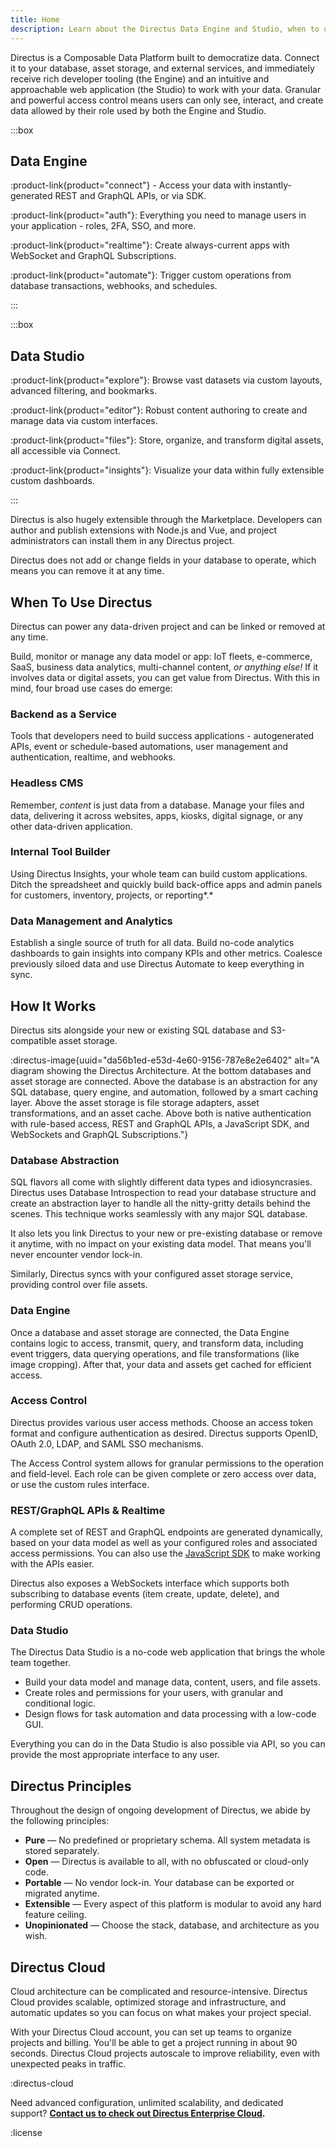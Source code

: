 ```yaml
---
title: Home
description: Learn about the Directus Data Engine and Studio, when to use it, and a how it works.
---
```


Directus is a Composable Data Platform built to democratize data. Connect it to your database, asset storage, and external services, and immediately receive rich developer tooling (the Engine) and an intuitive and approachable web application (the Studio) to work with your data. Granular and powerful access control means users can only see, interact, and create data allowed by their role used by both the Engine and Studio.


:::box
## Data Engine

:product-link{product="connect"} - Access your data with instantly-generated REST and GraphQL APIs, or via SDK.

:product-link{product="auth"}: Everything you need to manage users in your application - roles, 2FA, SSO, and more.

:product-link{product="realtime"}: Create always-current apps with WebSocket and GraphQL Subscriptions.

:product-link{product="automate"}: Trigger custom operations from database transactions, webhooks, and schedules.

:::


:::box
## Data Studio

:product-link{product="explore"}: Browse vast datasets via custom layouts, advanced filtering, and bookmarks.

:product-link{product="editor"}: Robust content authoring to create and manage data via custom interfaces.

:product-link{product="files"}: Store, organize, and transform digital assets, all accessible via Connect.

:product-link{product="insights"}: Visualize your data within fully extensible custom dashboards.

:::

Directus is also hugely extensible through the Marketplace. Developers can author and publish extensions with Node.js and Vue, and project administrators can install them in any Directus project.

Directus does not add or change fields in your database to operate, which means you can remove it at any time.

## When To Use Directus

Directus can power any data-driven project and can be linked or removed at any time.

Build, monitor or manage any data model or app: IoT fleets, e-commerce, SaaS, business data analytics, multi-channel content, *or anything else!* If it involves data or digital assets, you can get value from Directus. With this in mind, four broad use cases do emerge:

### Backend as a Service

Tools that developers need to build success applications - autogenerated APIs, event or schedule-based automations, user management and authentication, realtime, and webhooks.

### Headless CMS

Remember, *content* is just data from a database. Manage your files and data, delivering it across websites, apps, kiosks, digital signage, or any other data-driven application.

### Internal Tool Builder

Using Directus Insights, your whole team can build custom applications. Ditch the spreadsheet and quickly build back-office apps and admin panels for customers, inventory, projects, or reporting*.*

### Data Management and Analytics

Establish a single source of truth for all data. Build no-code analytics dashboards to gain insights into company KPIs and other metrics. Coalesce previously siloed data and use Directus Automate to keep everything in sync.

## How It Works

Directus sits alongside your new or existing SQL database and S3-compatible asset storage.

:directus-image{uuid="da56b1ed-e53d-4e60-9156-787e8e2e6402" alt="A diagram showing the Directus Architecture. At the bottom databases and asset storage are connected. Above the database is an abstraction for any SQL database, query engine, and automation, followed by a smart caching layer. Above the asset storage is file storage adapters, asset transformations, and an asset cache. Above both is native authentication with rule-based access, REST and GraphQL APIs, a JavaScript SDK, and WebSockets and GraphQL Subscriptions."}

### Database Abstraction

SQL flavors all come with slightly different data types and idiosyncrasies. Directus uses Database Introspection to read your database structure and create an abstraction layer to handle all the nitty-gritty details behind the scenes. This technique works seamlessly with any major SQL database.

It also lets you link Directus to your new or pre-existing database or remove it anytime, with no impact on your existing data model. That means you'll never encounter vendor lock-in.

Similarly, Directus syncs with your configured asset storage service, providing control over file assets.

### Data Engine

Once a database and asset storage are connected, the Data Engine contains logic to access, transmit, query, and transform data, including event triggers, data querying operations, and file transformations (like image cropping). After that, your data and assets get cached for efficient access.

### Access Control

Directus provides various user access methods. Choose an access token format and configure authentication as desired. Directus supports OpenID, OAuth 2.0, LDAP, and SAML SSO mechanisms.

The Access Control system allows for granular permissions to the operation and field-level. Each role can be given complete or zero access over data, or use the custom rules interface.

### REST/GraphQL APIs & Realtime

A complete set of REST and GraphQL endpoints are generated dynamically, based on your data model as well as your configured roles and associated access permissions. You can also use the [JavaScript SDK](/connect/sdk) to make working with the APIs easier.

Directus also exposes a WebSockets interface which supports both subscribing to database events (item create, update, delete), and performing CRUD operations.

### Data Studio

The Directus Data Studio is a no-code web application that brings the whole team together.

- Build your data model and manage data, content, users, and file assets.
- Create roles and permissions for your users, with granular and conditional logic.
- Design flows for task automation and data processing with a low-code GUI.

Everything you can do in the Data Studio is also possible via API, so you can provide the most appropriate interface to any user.

## Directus Principles

Throughout the design of ongoing development of Directus, we abide by the following principles:

- **Pure** — No predefined or proprietary schema. All system metadata is stored separately.
- **Open** — Directus is available to all, with no obfuscated or cloud-only code.
- **Portable** — No vendor lock-in. Your database can be exported or migrated anytime.
- **Extensible** — Every aspect of this platform is modular to avoid any hard feature ceiling.
- **Unopinionated** — Choose the stack, database, and architecture as you wish.

## Directus Cloud

Cloud architecture can be complicated and resource-intensive. Directus Cloud provides scalable, optimized storage and infrastructure, and automatic updates so you can focus on what makes your project special.

With your Directus Cloud account, you can set up teams to organize projects and billing. You'll be able to get a project running in about 90 seconds. Directus Cloud projects autoscale to improve reliability, even with unexpected peaks in traffic.

:directus-cloud

Need advanced configuration, unlimited scalability, and dedicated support? **[Contact us to check out Directus Enterprise Cloud](https://directus.io/contact).**

:license
